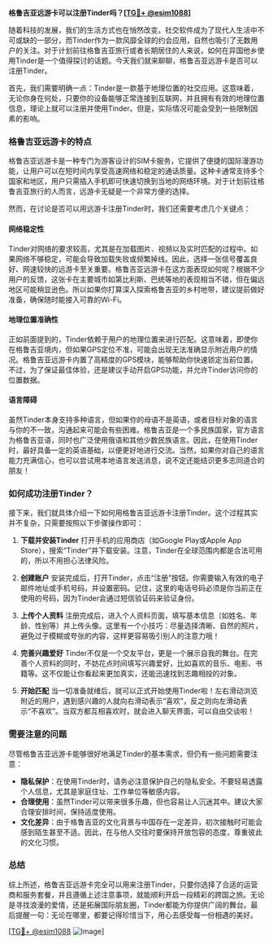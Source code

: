 **格鲁吉亚远游卡可以注册Tinder吗？[[TG💪+ @esim1088](https://t.me/s/esim1088)]**

随着科技的发展，我们的生活方式也在悄然改变。社交软件成为了现代人生活中不可或缺的一部分，而Tinder作为一款风靡全球的约会应用，自然也吸引了无数用户的关注。对于计划前往格鲁吉亚旅行或者长期居住的人来说，如何在异国他乡使用Tinder是一个值得探讨的话题。今天我们就来聊聊，格鲁吉亚远游卡是否可以注册Tinder。

首先，我们需要明确一点：Tinder是一款基于地理位置的社交应用。这意味着，无论你身在何处，只要你的设备能够正常连接到互联网，并且拥有有效的地理位置信息，理论上就可以注册并使用Tinder。但是，实际情况可能会受到一些限制因素的影响。

### 格鲁吉亚远游卡的特点

格鲁吉亚远游卡是一种专门为游客设计的SIM卡服务，它提供了便捷的国际漫游功能，让用户可以在短时间内享受高速网络和稳定的通话质量。这种卡通常支持多个国家和地区，用户只需插入手机即可快速切换到当地的网络环境。对于计划前往格鲁吉亚旅行的人而言，远游卡无疑是一个非常方便的选择。

然而，在讨论是否可以用远游卡注册Tinder时，我们还需要考虑几个关键点：

#### 网络稳定性
Tinder对网络的要求较高，尤其是在加载图片、视频以及实时匹配的过程中。如果网络不够稳定，可能会导致加载失败或频繁掉线。因此，选择一张信号覆盖良好、网速较快的远游卡至关重要。格鲁吉亚远游卡在这方面表现如何呢？根据不少用户的反馈，这张卡在主要城市如第比利斯、巴统等地的表现相当不错，但在偏远地区可能稍显逊色。所以如果你打算深入探索格鲁吉亚的乡村地带，建议提前做好准备，确保随时能接入可靠的Wi-Fi。

#### 地理位置准确性
正如前面提到的，Tinder依赖于用户的地理位置来进行匹配。这意味着，即使你在格鲁吉亚境内，但如果GPS定位不准，可能会出现无法准确显示附近用户的情况。格鲁吉亚远游卡内置了高精度的GPS模块，能够帮助你快速锁定当前位置。不过，为了保证最佳体验，还是建议手动开启GPS功能，并允许Tinder访问你的位置数据。

#### 语言障碍
虽然Tinder本身支持多种语言，但如果你的母语不是英语，或者目标对象的语言与你的不一致，沟通起来可能会有些困难。格鲁吉亚是一个多民族国家，官方语言为格鲁吉亚语，同时也广泛使用俄语和其他少数民族语言。因此，在使用Tinder时，最好具备一定的英语基础，以便更好地进行交流。当然，如果你对自己的语言能力充满信心，也可以尝试用本地语言发送消息，说不定还能结识更多志同道合的朋友！

### 如何成功注册Tinder？

接下来，我们就具体介绍一下如何用格鲁吉亚远游卡注册Tinder。这个过程其实并不复杂，只需要按照以下步骤操作即可：

1. **下载并安装Tinder**
   打开手机的应用商店（如Google Play或Apple App Store），搜索“Tinder”并下载安装。注意，Tinder在全球范围内都是合法可用的，所以不用担心法律风险。

2. **创建账户**
   安装完成后，打开Tinder，点击“注册”按钮。你需要输入有效的电子邮件地址或手机号码，并设置密码。记住，这里的电话号码必须是你当前正在使用的号码，因为Tinder会通过短信验证码来验证身份。

3. **上传个人资料**
   注册完成后，进入个人资料页面，填写基本信息（如姓名、年龄、性别等）并上传头像。这里有一个小技巧：尽量选择清晰、自然的照片，避免过于模糊或夸张的内容，这样更容易吸引别人的注意力哦！

4. **完善兴趣爱好**
   Tinder不仅是一个交友平台，更是一个展示自我的舞台。在完善个人资料的同时，不妨花点时间填写兴趣爱好，比如喜欢的音乐、电影、书籍等。这不仅能让你看起来更加真实，还能迅速找到志趣相投的对象。

5. **开始匹配**
   当一切准备就绪后，就可以正式开始使用Tinder啦！左右滑动浏览附近的用户，遇到感兴趣的人就向右滑动表示“喜欢”，反之则向左滑动表示“不喜欢”。当双方都互相喜欢时，就会进入聊天界面，可以自由交谈啦！

### 需要注意的问题

尽管格鲁吉亚远游卡能够很好地满足Tinder的基本需求，但仍有一些问题需要注意：

- **隐私保护**：在使用Tinder时，请务必注意保护自己的隐私安全。不要轻易透露个人信息，尤其是家庭住址、工作单位等敏感内容。
- **合理使用**：虽然Tinder可以带来很多乐趣，但也容易让人沉迷其中。建议大家合理安排时间，保持适度使用。
- **文化差异**：由于格鲁吉亚的文化背景与中国存在一定差异，初次接触时可能会感到陌生甚至不适。因此，在与他人交往时要保持开放包容的态度，尊重彼此的文化习惯。

### 总结

综上所述，格鲁吉亚远游卡完全可以用来注册Tinder，只要你选择了合适的运营商和服务套餐，并且遵循上述注意事项，就能顺利开启一段精彩的跨国之旅。无论是寻找浪漫的爱情，还是拓展国际朋友圈，Tinder都能为你提供广阔的舞台。最后提醒一句：无论在哪里，都要记得珍惜当下，用心去感受每一份相遇的美好。

[[TG💪+ @esim1088](https://t.me/s/esim1088) ![Image](https://i.postimg.cc/4NQfJmqS/Snipaste-2025-05-13-00-14-12.png)]